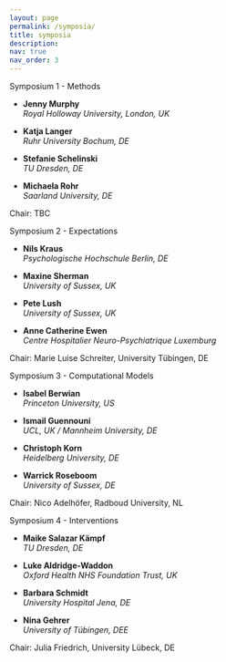 ```yaml
---
layout: page
permalink: /symposia/
title: symposia
description:
nav: true
nav_order: 3
---
```



<div class="row row-cols-1 row-cols-md-2">
  <div class="col md-4">
    <div class="card">
      <div class="card-header">Symposium 1 - Methods</div>
        <div class="card-body">
          <ul class="list-group">
            <li class="list-group-item"><p><b>Jenny Murphy</b><br><i>Royal Holloway University, London, UK</i></p></li>
            <li class="list-group-item"><p><b>Katja Langer</b><br><i>Ruhr University Bochum, DE</i></p></li>
            <li class="list-group-item"><p><b>Stefanie Schelinski</b><br><i>TU Dresden, DE</i></p></li>
            <li class="list-group-item"><p><b>Michaela Rohr</b><br><i>Saarland University, DE</i></p></li>
          </ul>
          <p class="card-title">Chair: TBC</p>
        </div>
    </div>
  </div>
  <div class="col md-4">
    <div class="card">
      <div class="card-header">Symposium 2 - Expectations</div>
        <div class="card-body">
          <ul class="list-group">
            <li class="list-group-item"><p><b>Nils Kraus</b><br><i>Psychologische Hochschule Berlin, DE</i></p></li>
            <li class="list-group-item"><p><b>Maxine Sherman</b><br><i>University of Sussex, UK</i></p></li>
            <li class="list-group-item"><p><b>Pete Lush</b><br><i>University of Sussex, UK</i></p></li>
            <li class="list-group-item"><p><b>Anne Catherine Ewen</b><br><i>Centre Hospitalier Neuro-Psychiatrique Luxemburg</i></p></li>
          </ul>
          <p class="card-title">Chair: Marie Luise Schreiter, University Tübingen, DE</p>
        </div>
    </div>
  </div>
  <div class="col md-4">
    <div class="card">
      <div class="card-header">Symposium 3 - Computational Models</div>
        <div class="card-body">
          <ul class="list-group">
            <li class="list-group-item"><p><b>Isabel Berwian</b><br><i>Princeton University, US</i></p></li>
            <li class="list-group-item"><p><b>Ismail Guennouni</b><br><i>UCL, UK / Mannheim University, DE</i></p></li>
            <li class="list-group-item"><p><b>Christoph Korn</b><br><i>Heidelberg University, DE</i></p></li>
            <li class="list-group-item"><p><b>Warrick Roseboom</b><br><i>University of Sussex, DE</i></p></li>
          </ul>
          <p class="card-title">Chair: Nico Adelhöfer, Radboud University, NL</p>
        </div>
    </div>
  </div>
  <div class="col md-4">
    <div class="card">
      <div class="card-header">Symposium 4 - Interventions</div>
        <div class="card-body">
          <ul class="list-group">
            <li class="list-group-item"><p><b>Maike Salazar Kämpf</b><br><i>TU Dresden, DE</i></p></li>
            <li class="list-group-item"><p><b>Luke Aldridge-Waddon</b><br><i>Oxford Health NHS Foundation Trust, UK</i></p></li>
            <li class="list-group-item"><p><b>Barbara Schmidt</b><br><i>University Hospital Jena, DE</i></p></li>
            <li class="list-group-item"><p><b>Nina Gehrer</b><br><i>University of Tübingen, DEE</i></p></li>
          </ul>
          <p class="card-title">Chair: Julia Friedrich, University Lübeck, DE</p>
        </div>
    </div>
  </div>
</div>
